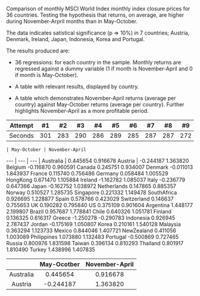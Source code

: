 Comparison of monthly MSCI World Index monthly index closure prices for 36 countries. Testing the hypothesis that returns, on average, are higher during November-Arpril months than in May-October. 

The data indicates satistical significance (p => 10%) in 7 countries; Austria, Denmark, Ireland, Japan, Indonesia, Korea and Portugal.

The results produced are: 

- 36 regressions: for each country in the sample. Monthly returns are regressed against a dummy variable (1 if month is November-April and 0 if month is May-October).

- A table with relevant results, displayed by country.

- A table which demonstrates November-April returns (average per country) against May-October returns (average per country). Further highlights November-April as a more profitable period.

Attempt | #1 | #2 | #3 | #4 | #5 | #6 | #7 | #8 | #9 | #10 | #11
--- | --- | --- | --- |--- |--- |--- |--- |--- |--- |--- |---
Seconds | 301 | 283 | 290 | 286 | 289 | 285 | 287 | 287 | 272 | 276 | 269

	| May-October |	November-April
  --- | --- | --- |
Australia |	0.445654	0.916678
Austria |	-0.244187	1.363820
Belgium	-0.116870	0.960591
Canada	0.245751	0.934007
Denmark	-0.011013	1.843937
France	0.115740	0.756486
Germany	0.058484	1.005529
HongKong	0.671470	1.105884
Ireland	-1.162782	1.085037
Italy	-0.236779	0.647366
Japan	-0.162752	1.038972
Netherlands	0.147865	0.885357
Norway	0.510527	1.285735
Singapore	0.221332	1.149478
SouthAfrica	0.926695	1.228877
Spain	0.578766	0.423029
Switzerland	0.146637	0.755653
UK	0.190282	0.795840
US	0.375109	0.901604
Argentina	1.448177	2.199807
Brazil	0.957687	1.778841
Chile	0.640326	1.051781
Finland	0.136325	0.616317
Greece	-1.250278	-0.290783
Indonesia	0.926945	2.787437
Jordan	-0.175169	1.050807
Korea	0.210161	1.540128
Malaysia	0.363294	1.123733
Mexico	0.844046	1.407721
NewZealand	0.411056	1.003089
Philippines	1.073880	1.132483
Portugal	-0.500869	0.727465
Russia	0.800976	1.831598
Taiwan	0.396134	0.810293
Thailand	0.801917	1.810490
Turkey	1.438996	1.407835

|  | May-Ocotber  | November-April  |
| :---:   | :-: | :-: |
| Australia | 0.445654 | 0.916678 |
|Austria | -0.244187 | 1.363820 |
